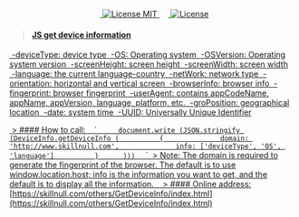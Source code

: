 <p align = "center">
  <a href="https://www.skillnull.com"> <img src = "https://skillnull.com/others/images/brand/MIT.svg" alt = "License MIT"> </a>
    <a href="https://996.icu"> <img src = "https://img.shields.io/badge/link-996.icu-red.svg" alt = "License"> </ a >
</ p>

> #### JS get device information

 -deviceType: device type
 -OS: Operating system
 -OSVersion: Operating system version
 -screenHeight: screen height
 -screenWidth: screen width
 -language: the current language-country
 -netWork: network type
 -orientation: horizontal and vertical screen
 -browserInfo: browser info
 -fingerprint: browser fingerprint
 -userAgent: contains appCodeName, appName, appVersion, language, platform, etc.
 -groPosition: geographical location
 -date: system time
 -UUID: Universally Unique Identifier

 > #### How to call:
 `` `
    document.write (JSON.stringify (DeviceInfo.getDeviceInfo (
         {
             domain: 'http://www.skillnull.com',
             info: ['deviceType', 'OS', 'language']
         }
     )))
 `` `
 > Note: The domain is required to generate the fingerprint of the browser. The default is to use window.location.host; info is the information you want to get, and the default is to display all the information.
 
 > #### Online address: [https://skillnull.com/others/GetDeviceInfo/index.html](https://skillnull.com/others/GetDeviceInfo/index.html)
